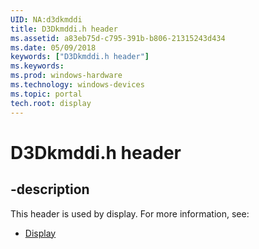```yaml
---
UID: NA:d3dkmddi
title: D3Dkmddi.h header
ms.assetid: a83eb75d-c795-391b-b806-21315243d434
ms.date: 05/09/2018
keywords: ["D3Dkmddi.h header"]
ms.keywords: 
ms.prod: windows-hardware
ms.technology: windows-devices
ms.topic: portal
tech.root: display
---
```


# D3Dkmddi.h header


## -description


This header is used by display. For more information, see:

- [Display](../_display/index.md)
